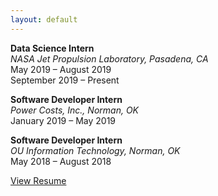```yaml
---
layout: default
---
```

**Data Science Intern**  
_NASA Jet Propulsion Laboratory, Pasadena, CA_   
May 2019 – August 2019  
September 2019 – Present   

**Software Developer Intern**  
_Power Costs, Inc., Norman, OK_  
January 2019 – May 2019  

**Software Developer Intern**  
_OU Information Technology, Norman, OK_  
May 2018 – August 2018  

[View Resume](/assets/files/SMYERS2020.pdf)
